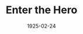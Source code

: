 ---
title: Enter the Hero
date: 1925-02-24
opening_date: 1925-02-24
closing_date:
layout: productions
playbill:
Theatre: Theatre Jacksonville
cast:
- Mrs. Carey: Annie M. Pratt
- Annie Carey: Isabel Williams
- Ruth Carey: Jessie Cameron
- Harold: W. McL. Christie
crew:
- Director: Marjory Brash
- Stage Setting: Dick Grether
orchestra:
---